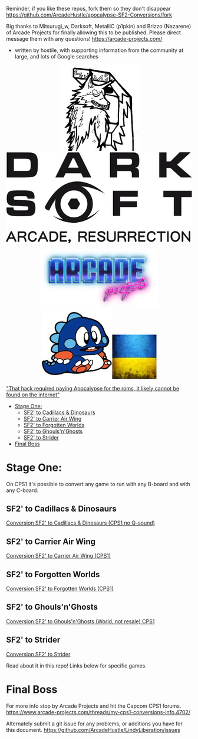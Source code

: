 Reminder, if you like these repos, fork them so they don't disappear https://github.com/ArcadeHustle/apocalypse-SF2-Conversions/fork

Big thanks to Mitsurugi_w, Darksoft, MetalliC (p1pkin) and Brizzo (Nazarene) of Arcade Projects for finally allowing this to be published. Please direct message them with any questions! https://arcade-projects.com/

- written by hostile, with supporting information from the community at large, and lots of Google searches

<p align="center">
<img src="https://github.com/ArcadeHustle/X3_USB_softmod/blob/master/walsdawg.jpeg"><img src="https://github.com/ArcadeHustle/X3_USB_softmod/blob/master/darksoft.jpeg">
</p>

<p align="center">
  <img src="https://github.com/ArcadeHustle/X3_USB_softmod/blob/master/arcadeprojects.jpeg"><img src="https://github.com/ArcadeHustle/X3_USB_softmod/blob/master/brizzo.jpeg"><img src="https://github.com/ArcadeHustle/X3_USB_softmod/blob/master/metallic.jpg">
</p>

["That hack required paying Apocalypse for the roms, it likely cannot be found on the internet"](https://www.arcade-projects.com/threads/my-cps1-conversions-info.4702/post-299673)

* [Stage One:](#stage-one)
   * [SF2' to Cadillacs &amp; Dinosaurs](#sf2-to-cadillacs--dinosaurs)
   * [SF2' to Carrier Air Wing](#sf2-to-carrier-air-wing)
   * [SF2' to Forgotten Worlds](#sf2-to-forgotten-worlds)
   * [SF2' to Ghouls'n'Ghosts](#sf2-to-ghoulsnghosts)
   * [SF2' to Strider](#sf2-to-strider)
* [Final Boss](#final-boss)

# Stage One:

On CPS1 it's possible to convert any game to run with any B-board and with any C-board.

## SF2' to Cadillacs & Dinosaurs
[Conversion SF2' to Cadillacs & Dinosaurs (CPS1 no Q-sound)](https://github.com/ArcadeHustle/apocalypse-SF2-Conversions/tree/main/Cadillacs)<br>	
## SF2' to Carrier Air Wing
[Conversion SF2' to Carrier Air Wing (CPS1)](https://github.com/ArcadeHustle/apocalypse-SF2-Conversions/tree/main/CarrierAirWing)<br>
## SF2' to Forgotten Worlds
[Conversion SF2' to Forgotten Worlds (CPS1)](https://github.com/ArcadeHustle/apocalypse-SF2-Conversions/tree/main/ForgottenWorlds)<br>
## SF2' to Ghouls'n'Ghosts
[Conversion SF2' to Ghouls'n'Ghosts (World, not resale) CPS1](https://github.com/ArcadeHustle/apocalypse-SF2-Conversions/tree/main/GhoulsNGhosts)<br>
## SF2' to Strider
[Conversion SF2' to Strider](https://github.com/ArcadeHustle/apocalypse-SF2-Conversions/tree/main/Strider)<br>

Read about it in this repo! Links below for specific games.<br>

# Final Boss

For more info stop by Arcade Projects and hit the Capcom CPS1 forums.<br>
https://www.arcade-projects.com/threads/my-cps1-conversions-info.4702/

Alternately submit a git issue for any problems, or additions you have for this document. 
https://github.com/ArcadeHustle/LindyLiberation/issues

